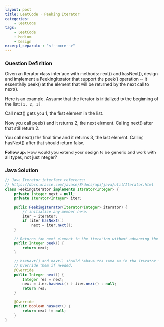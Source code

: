 ```yaml
---
layout: post
title: LeetCode - Peeking Iterator
categories:
    - LeetCode
tags:
    - LeetCode
    - Medium
    - Design
excerpt_separator: "<!--more-->"
---
```


### Question Definition
Given an Iterator class interface with methods: next() and hasNext(), design and implement a PeekingIterator that support the peek() operation -- it essentially peek() at the element that will be returned by the next call to next().
<!--more-->

Here is an example. Assume that the iterator is initialized to the beginning of the list: `[1, 2, 3]`.

Call next() gets you 1, the first element in the list.

Now you call peek() and it returns 2, the next element. Calling next() after that still return 2.

You call next() the final time and it returns 3, the last element. Calling hasNext() after that should return false.

**Follow up**: How would you extend your design to be generic and work with all types, not just integer?
### Java Solution
```java
// Java Iterator interface reference:
// https://docs.oracle.com/javase/8/docs/api/java/util/Iterator.html
class PeekingIterator implements Iterator<Integer> {
    private Integer next = null;
    private Iterator<Integer> iter;

    public PeekingIterator(Iterator<Integer> iterator) {
        // initialize any member here.
        iter = iterator;
        if (iter.hasNext())
            next = iter.next();
    }

    // Returns the next element in the iteration without advancing the iterator.
    public Integer peek() {
        return next;
    }

    // hasNext() and next() should behave the same as in the Iterator interface.
    // Override them if needed.
    @Override
    public Integer next() {
        Integer res = next;
        next = iter.hasNext() ? iter.next() : null;
        return res;
    }

    @Override
    public boolean hasNext() {
        return next != null;
    }
}
```